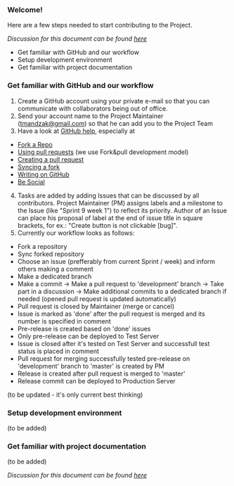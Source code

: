 ### Welcome!

Here are a few steps needed to start contributing to the Project.

*Discussion for this document can be found [here](https://github.com/EricpolUkraine/Ajour/issues/11)*

* Get familiar with GitHub and our workflow
* Setup development environment
* Get familiar with project documentation

### Get familiar with GitHub and our workflow
1. Create a GitHub account using your private e-mail so that you can communicate with collaborators being out of office.
2. Send your account name to the Project Maintainer (tmandzak@gmail.com) so that he can add you to the Project Team
3. Have a look at [GitHub help](https://help.github.com/), especially at
 * [Fork a Repo](https://help.github.com/articles/fork-a-repo)
 * [Using pull requests](https://help.github.com/articles/using-pull-requests) (we use Fork&pull development model)
 * [Creating a pull request](https://help.github.com/articles/creating-a-pull-request)
 * [Syncing a fork](https://help.github.com/articles/syncing-a-fork)
 * [Writing on GitHub](https://help.github.com/categories/88/articles)
 * [Be Social](https://help.github.com/articles/be-social)
4. Tasks are added by adding Issues that can be discussed by all contributors. Project Maintainer (PM) assigns labels and a milestone to the Issue (like "Sprint 9 week 1") to reflect its priority. Author of an Issue can place his proposal of label at the end of issue title in square brackets, for ex.: "Create button is not clickable [bug]".
5. Currently our workflow looks as follows:
  * Fork a repository
  * Sync forked repository 
  * Choose an issue (prefferably from current Sprint / week) and inform others making a comment
  * Make a dedicated branch 
  * Make a commit -> Make a pull request to 'development' branch -> Take part in a discussion ->
    Make additional commits to a dedicated branch if needed (opened pull request is updated automatically)
  * Pull request is closed by Maintainer (merge or cancel)  
  * Issue is marked as 'done' after the pull request is merged and its number is specified in comment
  * Pre-release is created based on 'done' issues
  * Only pre-release can be deployed to Test Server
  * Issue is closed after it's tested on Test Server and successfull test status is placed in comment
  * Pull request for merging successfully tested pre-release on 'development' branch to 'master' is created by PM
  * Release is created after pull request is merged to 'master'
  * Release commit can be deployed to Production Server

(to be updated - it's only current best thinking)

### Setup development environment
(to be added)

### Get familiar with project documentation
(to be added)

*Discussion for this document can be found [here](https://github.com/EricpolUkraine/Ajour/issues/11)*
